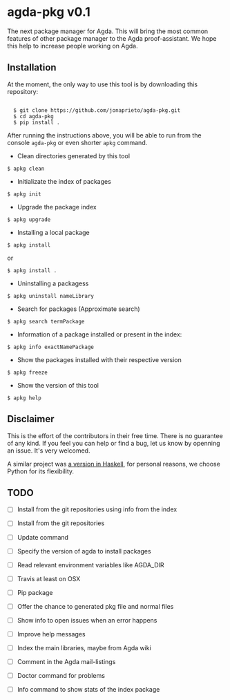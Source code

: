 # agda-pkg v0.1

The next package manager for Agda. This will bring the most common features
of other package manager to the Agda proof-assistant.
We hope this help to increase people working on Agda.


## Installation

At the moment, the only way to use this tool is by downloading this repository:

```

  $ git clone https://github.com/jonaprieto/agda-pkg.git
  $ cd agda-pkg
  $ pip install .
```

After running the instructions above, you will be able to run from the console
`agda-pkg` or even shorter `apkg` command.

- Clean directories generated by this tool

```
$ apkg clean
``` 

- Initializate the index of packages

```
$ apkg init
```

- Upgrade the package index 

```
$ apkg upgrade
```

- Installing a local package

```
$ apkg install 
```

or 

```
$ apkg install .
```

- Uninstalling a packagess

```
$ apkg uninstall nameLibrary 
```

- Search for packages (Approximate search)

```
$ apkg search termPackage
```


- Information of a package installed or present in the index:

```
$ apkg info exactNamePackage
```

- Show the packages installed with their respective version

```
$ apkg freeze
```

- Show the version of this tool

```
$ apkg help
``` 

## Disclaimer

This is the effort of the contributors in their free time.
There is no guarantee of any kind. If you feel you can help or find
a bug, let us know by openning an issue. It's very welcomed.

A similar project was [a version in Haskell](https://github.com/jonaprieto/agda-pkg),
for personal reasons, we choose Python for its flexibility.

## TODO

- [ ] Install from the git repositories using info from the index
- [ ] Install from the git repositories
- [ ] Update command
- [ ] Specify the version of agda to install packages
- [ ] Read relevant environment variables like AGDA_DIR
- [ ] Travis at least on OSX
- [ ] Pip package 
- [ ] Offer the chance to generated pkg file and normal files
- [ ] Show info to open issues when an error happens
- [ ] Improve help messages
- [ ] Index the main libraries, maybe from Agda wiki
- [ ] Comment in the Agda mail-listings
- [ ] Doctor command for problems
- [ ] Info command to show stats of the index package

 




